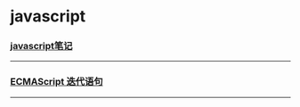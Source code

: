 javascript
==========

### [javascript笔记](note)

---

### [ECMAScript 迭代语句](statements-iterative)

---
